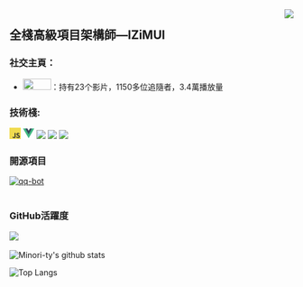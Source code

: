 <img align="right" src="https://count.getloli.com/get/@:lZiMUl?theme=rule34">

## 全棧高級項目架構師—lZiMUl

### **社交主頁：**

- <a href="https://b23.tv/ebY27F"><code><img height="20" width="50" src="https://github.com/Minori-ty/Minori-ty/blob/main/bilibili.png"></code></a>：持有23个影片，1150多位追隨者，3.4萬播放量

### **技術棧:**

<code><img height="20" src="https://raw.githubusercontent.com/github/explore/80688e429a7d4ef2fca1e82350fe8e3517d3494d/topics/javascript/javascript.png"></code>
<code><img height="20" src="https://raw.githubusercontent.com/github/explore/80688e429a7d4ef2fca1e82350fe8e3517d3494d/topics/vue/vue.png"></code>
<code><img height="20" src="https://github.com/Minori-ty/Minori-ty/blob/main/element plus.png"></code>
<code><img height="20" src="https://github.com/Minori-ty/Minori-ty/blob/main/vant.png"></code>
<code><img height="20" src="https://github.com/Minori-ty/Minori-ty/blob/main/docker.jpg"></code>

### 開源項目
[![qq-bot](https://github-readme-stats.vercel.app/api/pin/?username=lZiMUl&repo=Mcbbsmis)](https://github.com/lZiMUl/Mcbbsmis)
<br><br>

### GitHub活躍度
[![](https://activity-graph.herokuapp.com/graph?username=lZiMUl&theme=dracula)](https://github.com/lZiMUl)

![Minori-ty's github stats](https://github-readme-stats.vercel.app/api?username=lZiMUl&show_icons=true&theme=vue)

![Top Langs](https://github-readme-stats.vercel.app/api/top-langs/?username=lZiMUl)

